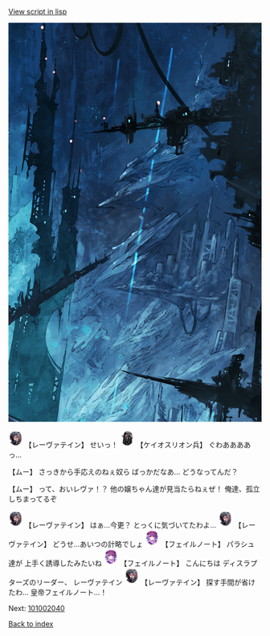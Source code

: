 [View script in lisp](../scripts/101002033.txt)

![underground_world_1.png](../images/backgrounds/underground_world_1.png)

<img src="../images/units/3100211.png" alt="3100211.png" height="34"/>
【レーヴァテイン】
せいっ！

<img src="../images/units/3820001.png" alt="3820001.png" height="34"/>
【ケイオスリオン兵】
ぐわああああっ…

【ムー】
さっきから手応えのねぇ奴ら
ばっかだなあ…
どうなってんだ？

【ムー】
って、おいレヴァ！？
他の嬢ちゃん達が見当たらねぇぜ！
俺達、孤立しちまってるぞ

<img src="../images/units/3100211.png" alt="3100211.png" height="34"/>
【レーヴァテイン】
はぁ…今更？
とっくに気づいてたわよ…

<img src="../images/units/3100211.png" alt="3100211.png" height="34"/>
【レーヴァテイン】
どうせ…あいつの計略でしょ

<img src="../images/units/3401911.png" alt="3401911.png" height="34"/>
【フェイルノート】
パラシュ達が
上手く誘導したみたいね

<img src="../images/units/3401911.png" alt="3401911.png" height="34"/>
【フェイルノート】
こんにちは
ディスラプターズのリーダー、
レーヴァテイン

<img src="../images/units/3100211.png" alt="3100211.png" height="34"/>
【レーヴァテイン】
探す手間が省けたわ…
皇帝フェイルノート…！

Next: [101002040](101002040.md)

[Back to index](index.md)
